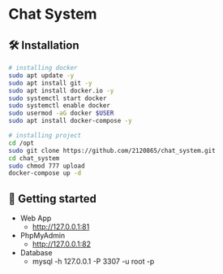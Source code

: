 # Chat System


## 🛠️ Installation
```bash
# installing docker
sudo apt update -y
sudo apt install git -y 
sudo apt install docker.io -y 
sudo systemctl start docker 
sudo systemctl enable docker 
sudo usermod -aG docker $USER 
sudo apt install docker-compose -y

# installing project
cd /opt
sudo git clone https://github.com/2120865/chat_system.git
cd chat_system
sudo chmod 777 upload
docker-compose up -d
```


## 🏃 Getting started
- Web App
    - http://127.0.0.1:81
- PhpMyAdmin
    - http://127.0.0.1:82 
- Database
    - mysql -h 127.0.0.1 -P 3307 -u root -p
